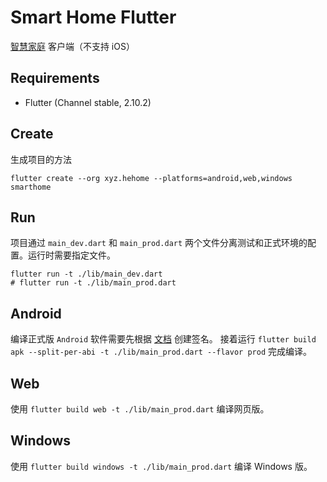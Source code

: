 # Smart Home Flutter

[智慧家庭](https://github.com/he0119/smart-home) 客户端（不支持 iOS）

## Requirements

- Flutter (Channel stable, 2.10.2)

## Create

生成项目的方法

```shell
flutter create --org xyz.hehome --platforms=android,web,windows smarthome
```

## Run

项目通过 `main_dev.dart` 和 `main_prod.dart` 两个文件分离测试和正式环境的配置。运行时需要指定文件。

```shell
flutter run -t ./lib/main_dev.dart
# flutter run -t ./lib/main_prod.dart
```

## Android

编译正式版 `Android` 软件需要先根据 [文档](https://flutter.dev/docs/deployment/android) 创建签名。
接着运行 `flutter build apk --split-per-abi -t ./lib/main_prod.dart --flavor prod` 完成编译。

## Web

使用 `flutter build web -t ./lib/main_prod.dart` 编译网页版。

## Windows

使用 `flutter build windows -t ./lib/main_prod.dart` 编译 Windows 版。
